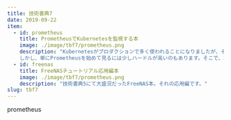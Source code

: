 ```yaml
---
title: 技術書典7
date: 2019-09-22
item:
  - id: prometheus
    title: PrometheusでKubernetesを監視する本
    image: ./image/tbf7/prometheus.png
    description: "Kubernetesがプロダクションで多く使われることになりましたが、その監視について話に上がることは多くありません。特に、Prometheusは日本語の情報が非常に少なく、現在日本語での情報源はオライリーの「入門Prometheus」が最も多いです。<br>
    しかし、単にPrometheusを始めて見るには少しハードルが高いのもあります。そこで、本書ではPrometheusを使ってKubernetesを監視することに焦点を絞ってご紹介します。"
  - id: freenas
    title: FreeNASチュートリアル応用編本
    image: ./image/tbf7/prometheus.png
    description: "技術書典5にて大盛況だったFreeNAS本。それの応用編です。"
slug: tbf7
---
```


prometheus
